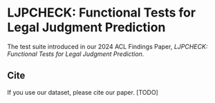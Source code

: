 # LJPCHECK: Functional Tests for Legal Judgment Prediction
The test suite introduced in our 2024 ACL Findings Paper, _LJPCHECK: Functional Tests for Legal Judgment Prediction_. 

## Cite
If you use our dataset, please cite our paper.
[TODO]